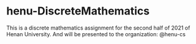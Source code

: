 # henu-DiscreteMathematics

This is a discrete mathematics assignment for the second half of 2021 of Henan University.
And will be presented to the organization: @henu-cs
